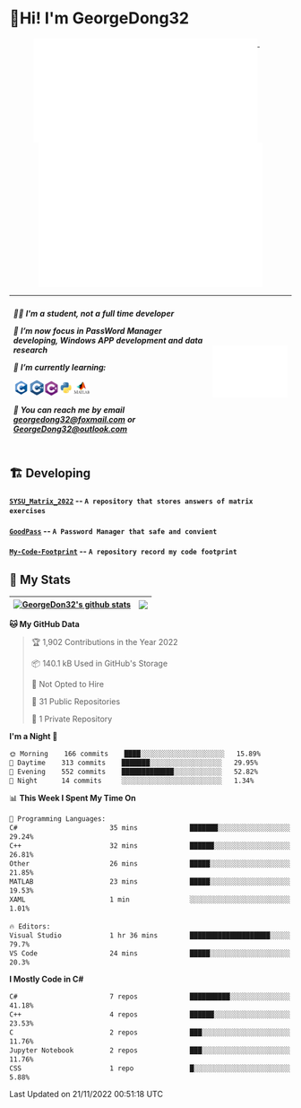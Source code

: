 # 👋Hi! I'm GeorgeDong32
<p align="center">
  <a href="#">
    <img width="400" align="top" src="https://github.com/GeorgeDong32/GeorgeDong32/blob/main/metrics.classic.svg" />
  </a>
  &emsp;
  <a href="#">
    <img width="400" align="top" src="https://github.com/GeorgeDong32/GeorgeDong32/blob/main/metrics.achievements.svg" />
  </a>
</p>

| <h5 align="left"><p>🧑‍🎓 I'm a student, not a full time developer</p><p>👀 I’m now focus in PassWord Manager developing, Windows APP development and data research</p><p>📖 I’m currently learning:</p><code><img height="28" alt="C" src="https://raw.githubusercontent.com/github/explore/f3e22f0dca2be955676bc70d6214b95b13354ee8/topics/c/c.png"></code><code><img height="28" alt="C++" src="https://raw.githubusercontent.com/github/explore/180320cffc25f4ed1bbdfd33d4db3a66eeeeb358/topics/cpp/cpp.png"></code><code><img height="26" alt="C#" src="https://github.com/GeorgeDong32/GeorgeDong32/blob/main/C%23Logo.png"></code><code><img height="28" alt="Python" src="https://raw.githubusercontent.com/github/explore/80688e429a7d4ef2fca1e82350fe8e3517d3494d/topics/python/python.png"></code><code><img height="28" alt="Matlab" src="https://raw.githubusercontent.com/github/explore/80688e429a7d4ef2fca1e82350fe8e3517d3494d/topics/matlab/matlab.png"></code></p>💬 You can reach me by email georgedong32@foxmail.com or GeorgeDong32@outlook.com</p></h5> | <img width="450" alt="my-commit-calendar" src="https://github.com/GeorgeDong32/GeorgeDong32/blob/main/metrics.plugin.isocalendar.svg" > |
| ------------- | ------------- |


#### 
#### 
#### 
#### 

## 🏗️ Developing
#### [`SYSU_Matrix_2022`](https://github.com/GeorgeDong32/SYSU_Matrix_2022) -- `A repository that stores answers of matrix exercises`
#### [`GoodPass`](https://github.com/GeorgeDong32/GoodPass) -- `A Password Manager that safe and convient`
#### [`My-Code-Footprint`](https://github.com/GeorgeDong32/My-Code-Footprint) -- `A repository record my code footprint`
## 🚀 My Stats

| <a href="https://github.com/GeorgeDong32/github-readme-stats"><img align="center" src="https://github-readme-stats-one-topaz-92.vercel.app/api?username=GeorgeDong32&show_icons=true&bg_color=45,34558b,FFFFFF&title_color=FFFFFF&icon_color=F5DF4D&hide_border=1" alt="GeorgeDon32's github stats" /></a> | <a href="https://github.com/GeorgeDong32/github-readme-stats"><img align="center" height="192" src="https://github-readme-stats-one-topaz-92.vercel.app/api/top-langs/?username=GeorgeDong32&layout=compact&bg_color=45,FFFFFF,34558b&title_color=555555&hide_border=1" /></a> |
| ------------- | ------------- |


<!--START_SECTION:waka-->
**🐱 My GitHub Data** 

> 🏆 1,902 Contributions in the Year 2022
 > 
> 📦 140.1 kB Used in GitHub's Storage 
 > 
> 🚫 Not Opted to Hire
 > 
> 📜 31 Public Repositories 
 > 
> 🔑 1 Private Repository 
 > 
**I'm a Night 🦉** 

```text
🌞 Morning    166 commits    ████░░░░░░░░░░░░░░░░░░░░░   15.89% 
🌆 Daytime    313 commits    ███████░░░░░░░░░░░░░░░░░░   29.95% 
🌃 Evening    552 commits    █████████████░░░░░░░░░░░░   52.82% 
🌙 Night      14 commits     ░░░░░░░░░░░░░░░░░░░░░░░░░   1.34%

```


📊 **This Week I Spent My Time On** 

```text
💬 Programming Languages: 
C#                       35 mins             ███████░░░░░░░░░░░░░░░░░░   29.24% 
C++                      32 mins             ██████░░░░░░░░░░░░░░░░░░░   26.81% 
Other                    26 mins             █████░░░░░░░░░░░░░░░░░░░░   21.85% 
MATLAB                   23 mins             █████░░░░░░░░░░░░░░░░░░░░   19.53% 
XAML                     1 min               ░░░░░░░░░░░░░░░░░░░░░░░░░   1.01%

🔥 Editors: 
Visual Studio            1 hr 36 mins        ████████████████████░░░░░   79.7% 
VS Code                  24 mins             █████░░░░░░░░░░░░░░░░░░░░   20.3%

```

**I Mostly Code in C#** 

```text
C#                       7 repos             ██████████░░░░░░░░░░░░░░░   41.18% 
C++                      4 repos             ██████░░░░░░░░░░░░░░░░░░░   23.53% 
C                        2 repos             ███░░░░░░░░░░░░░░░░░░░░░░   11.76% 
Jupyter Notebook         2 repos             ███░░░░░░░░░░░░░░░░░░░░░░   11.76% 
CSS                      1 repo              █░░░░░░░░░░░░░░░░░░░░░░░░   5.88%

```



 Last Updated on 21/11/2022 00:51:18 UTC
<!--END_SECTION:waka-->

